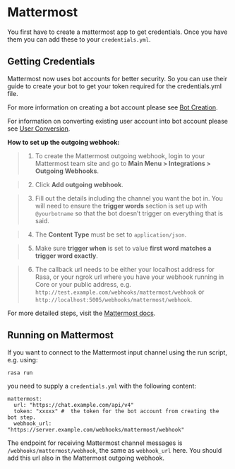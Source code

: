 # Mattermost

You first have to create a mattermost app to get credentials.
Once you have them you can add these to your `credentials.yml`.

## Getting Credentials

Mattermost now uses bot accounts for better security.  So you can use their guide to create
your bot to get your token required for the credentials.yml file.

For more information on creating a bot account please see
[Bot Creation](https://docs.mattermost.com/developer/bot-accounts.html#bot-account-creation).

For information on converting existing user account into bot account please see
[User Conversion](https://docs.mattermost.com/developer/bot-accounts.html#how-do-i-convert-an-existing-account-to-a-bot-account).

**How to set up the outgoing webhook:**

> 
> 1. To create the Mattermost outgoing webhook, login to your Mattermost
> team site and go to **Main Menu > Integrations > Outgoing Webhooks**.


> 2. Click **Add outgoing webhook**.


> 3. Fill out the details including the channel you want the bot in.
> You will need to ensure the **trigger words** section is set up
> with `@yourbotname` so that the bot doesn’t trigger on everything
> that is said.


> 4. The **Content Type** must be set to `application/json`.


> 5. Make sure **trigger when** is set to value
> **first word matches a trigger word exactly**.


> 6. The callback url needs to be either your localhost address for Rasa, or your ngrok url where you
> have your webhook running in Core or your public address, e.g.
> `http://test.example.com/webhooks/mattermost/webhook` or `http://localhost:5005/webhooks/mattermost/webhook`.

For more detailed steps, visit the
[Mattermost docs](https://docs.mattermost.com/guides/developer.html).

## Running on Mattermost

If you want to connect to the Mattermost input channel using the
run script, e.g. using:

```
rasa run
```

you need to supply a `credentials.yml` with the following content:

```
mattermost:
  url: "https://chat.example.com/api/v4"
  token: "xxxxx" #  the token for the bot account from creating the bot step.
  webhook_url: "https://server.example.com/webhooks/mattermost/webhook"
```

The endpoint for receiving Mattermost channel messages
is `/webhooks/mattermost/webhook`, the same as `webhook_url` here. You should
add this url also in the Mattermost outgoing webhook.
